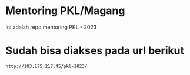 # Mentoring PKL/Magang
Ini adalah repo mentoring PKL - 2023

# Sudah bisa diakses pada url berikut
```
http://103.175.217.45/pkl-2023/
```
